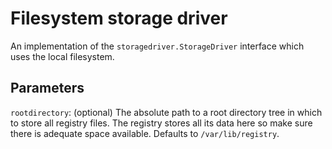 <!--[metadata]>
+++
title = "Filesystem storage driver"
description = "Explains how to use the filesystem storage drivers"
keywords = ["registry, service, driver, images, storage,  filesystem"]
+++
<![end-metadata]-->


# Filesystem storage driver

An implementation of the `storagedriver.StorageDriver` interface which uses the local filesystem.

## Parameters

`rootdirectory`: (optional) The absolute path to a root directory tree in which
to store all registry files. The registry stores all its data here so make sure
there is adequate space available. Defaults to `/var/lib/registry`.

